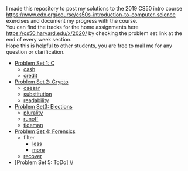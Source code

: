 I made this repository to post my solutions to the 2019 CS50 intro course https://www.edx.org/course/cs50s-introduction-to-computer-science exercises and document my progress with the course. <br>
You can find the tracks for the home assignments here https://cs50.harvard.edu/x/2020/ by checking the problem set link at the 
end of every week section. <br>
Hope this is helpful to other students, you are free to mail me for any question or clarification.

- [Problem Set 1: C](/C/pset1)
  * [cash](/C/pset1/cash)
  * [credit](/C/pset1/credit)
- [Problem Set 2: Crypto](/C/pset2)
  * [caesar](/C/pset2/caesar)
  * [substitution](/C/pset2/substitution)
  * [readability](/C/pset2/readability)
- [Problem Set3: Elections](/C/pset3)
  * [plurality](/C/pset3/plurality)
  * [runoff](/C/pset3/runoff)
  * [tideman](/C/pset3/tideman)
- [Problem Set 4: Forensics](/C/pset4)
  * filter
    + [less](/c/pset4/filter)
    + [more](/C/pset4/border-detection)
  * [recover](/C/pset4/recover)
- [Problem Set 5: ToDo] //
